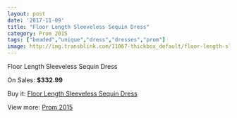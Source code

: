 ```yaml
---
layout: post
date: '2017-11-09'
title: "Floor Length Sleeveless Sequin Dress"
category: Prom 2015
tags: ["beaded","unique","dress","dresses","prom"]
image: http://img.transblink.com/11067-thickbox_default/floor-length-sleeveless-sequin-dress.jpg
---
```

Floor Length Sleeveless Sequin Dress

On Sales: **$332.99**
<a href="https://www.transblink.com/en/prom-2015/3601-floor-length-sleeveless-sequin-dress.html"><amp-img layout="responsive" width="600" height="600" src="//img.transblink.com/11067-thickbox_default/floor-length-sleeveless-sequin-dress.jpg" alt="Floor Length Sleeveless Sequin Dress 0" /></a>
<a href="https://www.transblink.com/en/prom-2015/3601-floor-length-sleeveless-sequin-dress.html"><amp-img layout="responsive" width="600" height="600" src="//img.transblink.com/11070-thickbox_default/floor-length-sleeveless-sequin-dress.jpg" alt="Floor Length Sleeveless Sequin Dress 1" /></a>
<a href="https://www.transblink.com/en/prom-2015/3601-floor-length-sleeveless-sequin-dress.html"><amp-img layout="responsive" width="600" height="600" src="//img.transblink.com/11069-thickbox_default/floor-length-sleeveless-sequin-dress.jpg" alt="Floor Length Sleeveless Sequin Dress 2" /></a>
<a href="https://www.transblink.com/en/prom-2015/3601-floor-length-sleeveless-sequin-dress.html"><amp-img layout="responsive" width="600" height="600" src="//img.transblink.com/11068-thickbox_default/floor-length-sleeveless-sequin-dress.jpg" alt="Floor Length Sleeveless Sequin Dress 3" /></a>

Buy it: [Floor Length Sleeveless Sequin Dress](https://www.transblink.com/en/prom-2015/3601-floor-length-sleeveless-sequin-dress.html "Floor Length Sleeveless Sequin Dress")

View more: [Prom 2015](https://www.transblink.com/en/10-prom-2015 "Prom 2015")